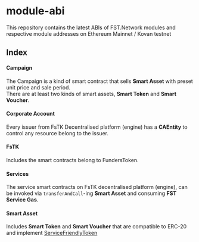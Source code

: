 # module-abi
This repository contains the latest ABIs of FST.Network modules and respective module addresses on Ethereum Mainnet / Kovan testnet

## Index

#### Campaign

The Campaign is a kind of smart contract that sells **Smart Asset** with preset unit price and sale period.  
There are at least two kinds of smart assets, **Smart Token** and **Smart Voucher**.

#### Corporate Account

Every issuer from FsTK Decentralised platform (engine) has a **CAEntity** to control any resource belong to the issuer.

#### FsTK

Includes the smart contracts belong to FundersToken.

#### Services

The service smart contracts on FsTK decentralised platform (engine), can be invoked via `transferAndCall`-ing **Smart Asset** and consuming **FST Service Gas**.

#### Smart Asset

Includes **Smart Token** and **Smart Voucher** that are compatible to ERC-20 and implement [ServiceFriendlyToken](https://github.com/funderstoken/Service-Friendly-Token-Standard)
